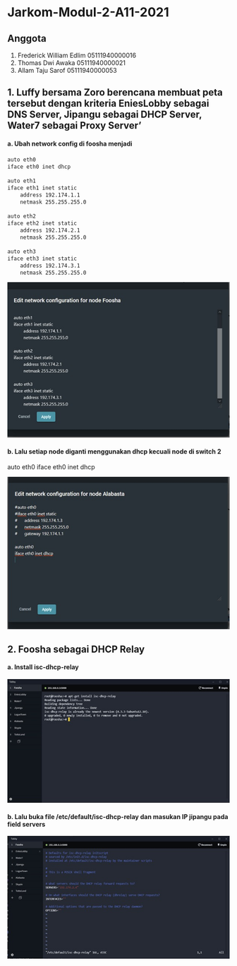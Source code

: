 # Jarkom-Modul-2-A11-2021

## Anggota

1. Frederick William Edlim 05111940000016
2. Thomas Dwi Awaka 05111940000021
3. Allam Taju Sarof 05111940000053

## 1. Luffy bersama Zoro berencana membuat peta tersebut dengan kriteria EniesLobby sebagai DNS Server, Jipangu sebagai DHCP Server, Water7 sebagai Proxy Server’

#### a. Ubah network config di foosha menjadi

```
auto eth0
iface eth0 inet dhcp

auto eth1
iface eth1 inet static
    address 192.174.1.1
    netmask 255.255.255.0

auto eth2
iface eth2 inet static
    address 192.174.2.1
    netmask 255.255.255.0

auto eth3
iface eth3 inet static
    address 192.174.3.1
    netmask 255.255.255.0
```

![1.1](img/1.1.jpeg)

#### b. Lalu setiap node diganti menggunakan dhcp kecuali node di switch 2

auto eth0
iface eth0 inet dhcp

![1.2](img/1.2.jpeg)

## 2. Foosha sebagai DHCP Relay

#### a. Install isc-dhcp-relay

![2.1](img/2.1.jpeg)

#### b. Lalu buka file /etc/default/isc-dhcp-relay dan masukan IP jipangu pada field servers

![2.2](img/2.2.jpeg)
